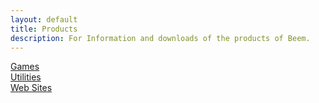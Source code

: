 ```yaml
---
layout: default
title: Products
description: For Information and downloads of the products of Beem.
---
```

<div class="bs1-folder-links">
<a href="games"><div class="bs1-top-half"></div><span>Games</span></a>
<a href="utilities"><div class="bs1-top-half"></div><span>Utilities</span></a>
<a href="web"><div class="bs1-top-half"></div><span>Web Sites</span></a>
</div>